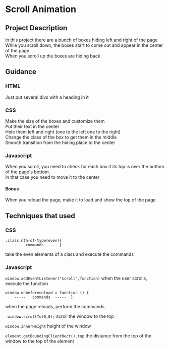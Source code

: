# Scroll Animation
## Project Description
In this project there are a bunch of boxes hiding left and right of the page  
While you scroll down, the boxes start to come out and appear in the center of the page  
When you scroll up the boxes are hiding back
## Guidance
### HTML
Just put several divs with a heading in it
### CSS
Make the size of the boxes and customize them  
Put their text in the center  
Hide them left and right (one to the left one to the right)  
Change the class of the box to get them in the middle  
Smooth transition from the hiding place to the center
### Javascript
When you scroll, you need to check for each box if its top is over the bottom of the page's bottom.  
In that case you need to move it to the center
#### Bonus 
When you reload the page, make it to load and show the top of the page

## Techniques that used
### CSS
```
.class:nth-of-type(even){
	---  commands  ---- }
  ```
  take the even elements of a class and execute the commands
### Javascript
``` window.addEventListener("scroll",function) ```
when the user scrolls, execute the function
```
window.onbeforeunload = function () {
	-----   commands  -----  }
  ```
  when the page reloads, perform the commands
  
  ``` window.scrollTo(0,0);```
  scroll the window to the top
  
  ``` window.innerHeight ```
  height of the window
  
  ``` element.getBoundingClientRect().top ```
  the distance from the top of the window to the top of the element
  
